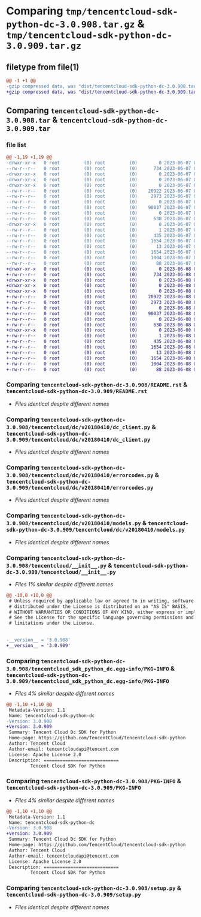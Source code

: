 # Comparing `tmp/tencentcloud-sdk-python-dc-3.0.908.tar.gz` & `tmp/tencentcloud-sdk-python-dc-3.0.909.tar.gz`

## filetype from file(1)

```diff
@@ -1 +1 @@
-gzip compressed data, was "dist/tencentcloud-sdk-python-dc-3.0.908.tar", last modified: Wed Jun  7 00:22:36 2023, max compression
+gzip compressed data, was "dist/tencentcloud-sdk-python-dc-3.0.909.tar", last modified: Thu Jun  8 00:23:11 2023, max compression
```

## Comparing `tencentcloud-sdk-python-dc-3.0.908.tar` & `tencentcloud-sdk-python-dc-3.0.909.tar`

### file list

```diff
@@ -1,19 +1,19 @@
-drwxr-xr-x   0 root         (0) root         (0)        0 2023-06-07 00:22:36.000000 tencentcloud-sdk-python-dc-3.0.908/
--rw-r--r--   0 root         (0) root         (0)      734 2023-06-07 00:22:36.000000 tencentcloud-sdk-python-dc-3.0.908/README.rst
-drwxr-xr-x   0 root         (0) root         (0)        0 2023-06-07 00:22:36.000000 tencentcloud-sdk-python-dc-3.0.908/tencentcloud/
-drwxr-xr-x   0 root         (0) root         (0)        0 2023-06-07 00:22:36.000000 tencentcloud-sdk-python-dc-3.0.908/tencentcloud/dc/
-drwxr-xr-x   0 root         (0) root         (0)        0 2023-06-07 00:22:36.000000 tencentcloud-sdk-python-dc-3.0.908/tencentcloud/dc/v20180410/
--rw-r--r--   0 root         (0) root         (0)    20922 2023-06-07 00:22:36.000000 tencentcloud-sdk-python-dc-3.0.908/tencentcloud/dc/v20180410/dc_client.py
--rw-r--r--   0 root         (0) root         (0)     2973 2023-06-07 00:22:36.000000 tencentcloud-sdk-python-dc-3.0.908/tencentcloud/dc/v20180410/errorcodes.py
--rw-r--r--   0 root         (0) root         (0)        0 2023-06-07 00:22:36.000000 tencentcloud-sdk-python-dc-3.0.908/tencentcloud/dc/v20180410/__init__.py
--rw-r--r--   0 root         (0) root         (0)    90037 2023-06-07 00:22:36.000000 tencentcloud-sdk-python-dc-3.0.908/tencentcloud/dc/v20180410/models.py
--rw-r--r--   0 root         (0) root         (0)        0 2023-06-07 00:22:36.000000 tencentcloud-sdk-python-dc-3.0.908/tencentcloud/dc/__init__.py
--rw-r--r--   0 root         (0) root         (0)      630 2023-06-07 00:22:36.000000 tencentcloud-sdk-python-dc-3.0.908/tencentcloud/__init__.py
-drwxr-xr-x   0 root         (0) root         (0)        0 2023-06-07 00:22:36.000000 tencentcloud-sdk-python-dc-3.0.908/tencentcloud_sdk_python_dc.egg-info/
--rw-r--r--   0 root         (0) root         (0)        1 2023-06-07 00:22:36.000000 tencentcloud-sdk-python-dc-3.0.908/tencentcloud_sdk_python_dc.egg-info/dependency_links.txt
--rw-r--r--   0 root         (0) root         (0)      435 2023-06-07 00:22:36.000000 tencentcloud-sdk-python-dc-3.0.908/tencentcloud_sdk_python_dc.egg-info/SOURCES.txt
--rw-r--r--   0 root         (0) root         (0)     1654 2023-06-07 00:22:36.000000 tencentcloud-sdk-python-dc-3.0.908/tencentcloud_sdk_python_dc.egg-info/PKG-INFO
--rw-r--r--   0 root         (0) root         (0)       13 2023-06-07 00:22:36.000000 tencentcloud-sdk-python-dc-3.0.908/tencentcloud_sdk_python_dc.egg-info/top_level.txt
--rw-r--r--   0 root         (0) root         (0)     1654 2023-06-07 00:22:36.000000 tencentcloud-sdk-python-dc-3.0.908/PKG-INFO
--rw-r--r--   0 root         (0) root         (0)     1004 2023-06-07 00:22:36.000000 tencentcloud-sdk-python-dc-3.0.908/setup.py
--rw-r--r--   0 root         (0) root         (0)       88 2023-06-07 00:22:36.000000 tencentcloud-sdk-python-dc-3.0.908/setup.cfg
+drwxr-xr-x   0 root         (0) root         (0)        0 2023-06-08 00:23:11.000000 tencentcloud-sdk-python-dc-3.0.909/
+-rw-r--r--   0 root         (0) root         (0)      734 2023-06-08 00:23:11.000000 tencentcloud-sdk-python-dc-3.0.909/README.rst
+drwxr-xr-x   0 root         (0) root         (0)        0 2023-06-08 00:23:11.000000 tencentcloud-sdk-python-dc-3.0.909/tencentcloud/
+drwxr-xr-x   0 root         (0) root         (0)        0 2023-06-08 00:23:11.000000 tencentcloud-sdk-python-dc-3.0.909/tencentcloud/dc/
+drwxr-xr-x   0 root         (0) root         (0)        0 2023-06-08 00:23:11.000000 tencentcloud-sdk-python-dc-3.0.909/tencentcloud/dc/v20180410/
+-rw-r--r--   0 root         (0) root         (0)    20922 2023-06-08 00:23:11.000000 tencentcloud-sdk-python-dc-3.0.909/tencentcloud/dc/v20180410/dc_client.py
+-rw-r--r--   0 root         (0) root         (0)     2973 2023-06-08 00:23:11.000000 tencentcloud-sdk-python-dc-3.0.909/tencentcloud/dc/v20180410/errorcodes.py
+-rw-r--r--   0 root         (0) root         (0)        0 2023-06-08 00:23:11.000000 tencentcloud-sdk-python-dc-3.0.909/tencentcloud/dc/v20180410/__init__.py
+-rw-r--r--   0 root         (0) root         (0)    90037 2023-06-08 00:23:11.000000 tencentcloud-sdk-python-dc-3.0.909/tencentcloud/dc/v20180410/models.py
+-rw-r--r--   0 root         (0) root         (0)        0 2023-06-08 00:23:11.000000 tencentcloud-sdk-python-dc-3.0.909/tencentcloud/dc/__init__.py
+-rw-r--r--   0 root         (0) root         (0)      630 2023-06-08 00:23:11.000000 tencentcloud-sdk-python-dc-3.0.909/tencentcloud/__init__.py
+drwxr-xr-x   0 root         (0) root         (0)        0 2023-06-08 00:23:11.000000 tencentcloud-sdk-python-dc-3.0.909/tencentcloud_sdk_python_dc.egg-info/
+-rw-r--r--   0 root         (0) root         (0)        1 2023-06-08 00:23:11.000000 tencentcloud-sdk-python-dc-3.0.909/tencentcloud_sdk_python_dc.egg-info/dependency_links.txt
+-rw-r--r--   0 root         (0) root         (0)      435 2023-06-08 00:23:11.000000 tencentcloud-sdk-python-dc-3.0.909/tencentcloud_sdk_python_dc.egg-info/SOURCES.txt
+-rw-r--r--   0 root         (0) root         (0)     1654 2023-06-08 00:23:11.000000 tencentcloud-sdk-python-dc-3.0.909/tencentcloud_sdk_python_dc.egg-info/PKG-INFO
+-rw-r--r--   0 root         (0) root         (0)       13 2023-06-08 00:23:11.000000 tencentcloud-sdk-python-dc-3.0.909/tencentcloud_sdk_python_dc.egg-info/top_level.txt
+-rw-r--r--   0 root         (0) root         (0)     1654 2023-06-08 00:23:11.000000 tencentcloud-sdk-python-dc-3.0.909/PKG-INFO
+-rw-r--r--   0 root         (0) root         (0)     1004 2023-06-08 00:23:11.000000 tencentcloud-sdk-python-dc-3.0.909/setup.py
+-rw-r--r--   0 root         (0) root         (0)       88 2023-06-08 00:23:11.000000 tencentcloud-sdk-python-dc-3.0.909/setup.cfg
```

### Comparing `tencentcloud-sdk-python-dc-3.0.908/README.rst` & `tencentcloud-sdk-python-dc-3.0.909/README.rst`

 * *Files identical despite different names*

### Comparing `tencentcloud-sdk-python-dc-3.0.908/tencentcloud/dc/v20180410/dc_client.py` & `tencentcloud-sdk-python-dc-3.0.909/tencentcloud/dc/v20180410/dc_client.py`

 * *Files identical despite different names*

### Comparing `tencentcloud-sdk-python-dc-3.0.908/tencentcloud/dc/v20180410/errorcodes.py` & `tencentcloud-sdk-python-dc-3.0.909/tencentcloud/dc/v20180410/errorcodes.py`

 * *Files identical despite different names*

### Comparing `tencentcloud-sdk-python-dc-3.0.908/tencentcloud/dc/v20180410/models.py` & `tencentcloud-sdk-python-dc-3.0.909/tencentcloud/dc/v20180410/models.py`

 * *Files identical despite different names*

### Comparing `tencentcloud-sdk-python-dc-3.0.908/tencentcloud/__init__.py` & `tencentcloud-sdk-python-dc-3.0.909/tencentcloud/__init__.py`

 * *Files 1% similar despite different names*

```diff
@@ -10,8 +10,8 @@
 # Unless required by applicable law or agreed to in writing, software
 # distributed under the License is distributed on an "AS IS" BASIS,
 # WITHOUT WARRANTIES OR CONDITIONS OF ANY KIND, either express or implied.
 # See the License for the specific language governing permissions and
 # limitations under the License.
 
 
-__version__ = '3.0.908'
+__version__ = '3.0.909'
```

### Comparing `tencentcloud-sdk-python-dc-3.0.908/tencentcloud_sdk_python_dc.egg-info/PKG-INFO` & `tencentcloud-sdk-python-dc-3.0.909/tencentcloud_sdk_python_dc.egg-info/PKG-INFO`

 * *Files 4% similar despite different names*

```diff
@@ -1,10 +1,10 @@
 Metadata-Version: 1.1
 Name: tencentcloud-sdk-python-dc
-Version: 3.0.908
+Version: 3.0.909
 Summary: Tencent Cloud Dc SDK for Python
 Home-page: https://github.com/TencentCloud/tencentcloud-sdk-python
 Author: Tencent Cloud
 Author-email: tencentcloudapi@tencent.com
 License: Apache License 2.0
 Description: ============================
         Tencent Cloud SDK for Python
```

### Comparing `tencentcloud-sdk-python-dc-3.0.908/PKG-INFO` & `tencentcloud-sdk-python-dc-3.0.909/PKG-INFO`

 * *Files 4% similar despite different names*

```diff
@@ -1,10 +1,10 @@
 Metadata-Version: 1.1
 Name: tencentcloud-sdk-python-dc
-Version: 3.0.908
+Version: 3.0.909
 Summary: Tencent Cloud Dc SDK for Python
 Home-page: https://github.com/TencentCloud/tencentcloud-sdk-python
 Author: Tencent Cloud
 Author-email: tencentcloudapi@tencent.com
 License: Apache License 2.0
 Description: ============================
         Tencent Cloud SDK for Python
```

### Comparing `tencentcloud-sdk-python-dc-3.0.908/setup.py` & `tencentcloud-sdk-python-dc-3.0.909/setup.py`

 * *Files identical despite different names*

